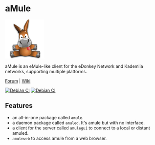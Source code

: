 # aMule

![Amule](https://raw.githubusercontent.com/amule-project/amule/master/amule.png)

aMule is an eMule-like client for the eDonkey Network and Kademlia networks, supporting multiple platforms.

[Forum](http://forum.amule.org) |
[Wiki](http://wiki.amule.org)

[![Debian CI](https://badges.debian.net/badges/debian/stable/amule/version.svg)](https://buildd.debian.org/amule)
[![Debian CI](https://badges.debian.net/badges/debian/testing/amule/version.svg)](https://buildd.debian.org/amule)

## Features

* an all-in-one package called `amule`.
* a daemon package called `amuled`. It's amule but with no interface.
* a client for the server called `amulegui` to connect to a local or distant amuled.
* `amuleweb` to access amule from a web browser.
